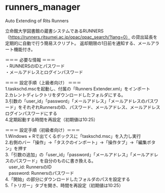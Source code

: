 # runners_manager
Auto Extending of Rits Runners

立命館大学図書館の蔵書システムであるRUNNERS（https://runners.ritsumei.ac.jp/opac/opac_search/?lang=0）
の貸出延長を定期的に自動で行う簡易スクリプト。
返却期限の1日前を通知する、メールアラート機能付き。

＝＝＝ 必要な情報 ＝＝＝<br>
・RUNNERSのIDとパスワード<br>
・メールアドレスとログインパスワード<br>

＝＝＝ 設定手順（上級者向け） ＝＝＝<br>
1.taskschd.mscを起動し、付属の「Runners Extender.xml」をインポート<br>
2.カレントディレクトリをダウンロードしたフォルダにする。<br>
3.引数の「user_id」「password」「メールアドレス」「メールアドレスのパスワード」をそれぞれRunnersのID、パスワード、メールアドレス、メールアドレスログインパスワードにする<br>
4.定期起動する時間を再設定（初期値は10:25）<br>

＝＝＝ 設定手順（初級者向け）＝＝＝<br>
1.Windows + Rで出てくるボックスに「taskschd.msc」を入力し実行<br>
2.右側のバー「操作」→「タスクのインポート」→「操作タブ」→「編集ボタン」を押す<br>
3.「引数の追加」の「user_id」「password」「メールアドレス」「メールアドレスのパスワード」を自分のものに書き換える。<br>
 &nbsp;&nbsp; user_id: RunnersのID<br>
 &nbsp;&nbsp; password: Runnersのパスワード<br>
4.「開始」の部分にダウンロードしたフォルダのパスを設定する<br>
5.「トリガー」タブを開き、時間を再設定（初期値は10:25）<br>

